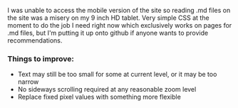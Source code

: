 I was unable to access the mobile version of the site so reading .md files on the site was a misery on my 9 inch HD tablet. Very simple CSS at the moment to do the job I need right now which exclusively works on pages for .md files, but I'm putting it up onto github if anyone wants to provide recommendations.

### Things to improve:
- Text may still be too small for some at current level, or it may be too narrow
- No sideways scrolling required at any reasonable zoom level
- Replace fixed pixel values with something more flexible
